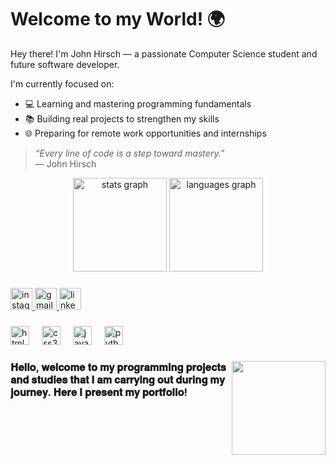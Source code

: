 # Welcome to my World! 🌍

Hey there! I'm John Hirsch — a passionate Computer Science student and future software developer.

I'm currently focused on:
- 💻 Learning and mastering programming fundamentals
- 📚 Building real projects to strengthen my skills
- 🌐 Preparing for remote work opportunities and internships

> *“Every line of code is a step toward mastery.”*  
> — John Hirsch

<div align="center">
  <img src="https://github-readme-stats.vercel.app/api?username=JohnHirsch&hide_title=false&hide_rank=false&show_icons=true&include_all_commits=true&count_private=true&disable_animations=false&theme=radical&locale=en&hide_border=false" height="150" alt="stats graph"  />
  <img src="https://github-readme-stats.vercel.app/api/top-langs?username=JohnHirsch&locale=en&hide_title=false&layout=compact&card_width=320&langs_count=5&theme=radical&hide_border=false" height="150" alt="languages graph"  />
</div>

###

<div align="left">
  <a href="https://www.instagram.com/johnhirschh" target="_blank">
    <img src="https://img.shields.io/static/v1?message=Instagram&logo=instagram&label=&color=E4405F&logoColor=white&labelColor=&style=for-the-badge" height="35" alt="instagram logo"  />
  </a>
  <a href="https://mail.google.com/?view=cm&fs=1&to=contactjohnhirsch@gmail.com" target="_blank">
    <img src="https://img.shields.io/static/v1?message=Gmail&logo=gmail&label=&color=D14836&logoColor=white&labelColor=&style=for-the-badge" height="35" alt="gmail logo"  />
  </a>
  <a href="https://www.linkedin.com/in/johnhirschofficial" target="_blank">
    <img src="https://img.shields.io/static/v1?message=LinkedIn&logo=linkedin&label=&color=0077B5&logoColor=white&labelColor=&style=for-the-badge" height="35" alt="linkedin logo"  />
  </a>
</div>

###

<div align="left">
  <img src="https://cdn.jsdelivr.net/gh/devicons/devicon/icons/html5/html5-original.svg" height="30" alt="html5 logo"  />
  <img width="12" />
  <img src="https://cdn.jsdelivr.net/gh/devicons/devicon/icons/css3/css3-original.svg" height="30" alt="css3 logo"  />
  <img width="12" />
  <img src="https://cdn.jsdelivr.net/gh/devicons/devicon/icons/javascript/javascript-original.svg" height="30" alt="javascript logo"  />
  <img width="12" />
  <img src="https://cdn.jsdelivr.net/gh/devicons/devicon/icons/python/python-original.svg" height="30" alt="python logo"  />
</div>

###

<img align="right" height="150" src="https://media.giphy.com/media/v1.Y2lkPTc5MGI3NjExZnZpNXo4eTNpcXR1dGFxNHphM2J6ZTQ1ZG5od2xpNWQ3YjJmazZiMiZlcD12MV9naWZzX3NlYXJjaCZjdD1n/bGgsc5mWoryfgKBx1u/giphy.gif"  />

###

<h3 align="left">𝐇𝐞𝐥𝐥𝐨, 𝐰𝐞𝐥𝐜𝐨𝐦𝐞 𝐭𝐨 𝐦𝐲 𝐩𝐫𝐨𝐠𝐫𝐚𝐦𝐦𝐢𝐧𝐠 𝐩𝐫𝐨𝐣𝐞𝐜𝐭𝐬 𝐚𝐧𝐝 𝐬𝐭𝐮𝐝𝐢𝐞𝐬 𝐭𝐡𝐚𝐭 𝐈 𝐚𝐦 𝐜𝐚𝐫𝐫𝐲𝐢𝐧𝐠 𝐨𝐮𝐭 𝐝𝐮𝐫𝐢𝐧𝐠 𝐦𝐲 𝐣𝐨𝐮𝐫𝐧𝐞𝐲. 𝐇𝐞𝐫𝐞 𝐈 𝐩𝐫𝐞𝐬𝐞𝐧𝐭 𝐦𝐲 𝐩𝐨𝐫𝐭𝐟𝐨𝐥𝐢𝐨!</h3>
